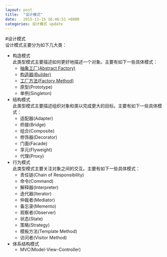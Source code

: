 ```yaml
---
layout: post
title:  "设计模式"
date:   2015-11-15 16:46:51 +0800
categories: 设计模式 update
---
```

#设计模式  
设计模式主要分为如下几大类：  
* 构造模式  
  此类型模式主要描述如何更好地描述一个对象。主要有如下一些具体模式：  
  * [抽象工厂(Abstract Factory)](抽象工厂模式.html)  
  * [构造器(Builder)](/design_pattern/构造模式/设计模式/update/2015/11/15/构造器模式.html)  
  * [工厂方法(Factory Method)](/design_pattern/构造模式/设计模式/update/2015/11/15/工厂方法模式.html)  
  * 原型(Prototype)  
  * 单例(Singleton)  
* 结构模式  
  此类型模式主要描述组织对象和类以完成更大的目标。主要有如下一些具体模式：  
  * 适配器(Adapter)  
  * 桥接(Bridge)  
  * 组合(Composite)  
  * 修饰器(Decorator)  
  * 门面(Facade)  
  * 享元(Flyweight)  
  * 代理(Proxy)  
* 行为模式  
  此类型模式主要关注对象之间的交互。主要有如下一些具体模式：  
  * 责任链(Chain of Responsibility)  
  * 命令(Command)  
  * 解释器(Interpreter)  
  * 迭代器(Iterator)  
  * 仲裁者(Mediator)  
  * 备忘录(Memento)  
  * 观察者(Observer)  
  * 状态(State)  
  * 策略(Strategy)  
  * 模板方法(Template Method)   
  * 访问者(Visitor Method)  
* 体系结构模式  
  * MVC(Model-View-Controller)  
